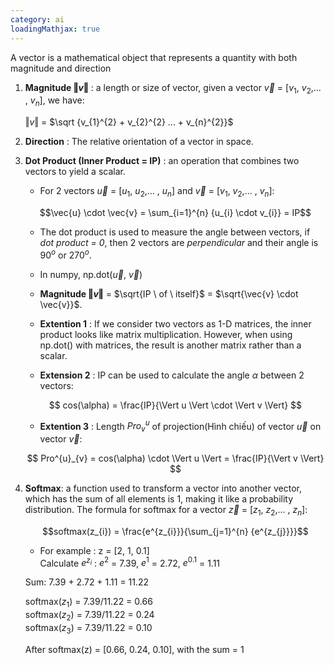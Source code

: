 ```yaml
---
category: ai
loadingMathjax: true
---
```


A vector is a mathematical object that represents a quantity with both magnitude and direction

1. **Magnitude $\Vert v \Vert$** : a length or size of vector, given a vector $\vec{v}$ = [$v_{1}$, $v_{2}$,... , $v_{n}$], we have:

    $\Vert v \Vert$ = $\sqrt {v_{1}^{2} + v_{2}^{2} ... + v_{n}^{2}}$

2. **Direction** : The relative orientation of a vector in space.

3. **Dot Product (Inner Product = IP)** : an operation that combines two vectors to yield a scalar.
    - For 2 vectors $\vec{u}$ = [$u_{1}$, $u_{2}$,... , $u_{n}$] and $\vec{v}$ = [$v_{1}$, $v_{2}$,... , $v_{n}$]:

    $$\vec{u} \cdot \vec{v} = \sum_{i=1}^{n} {u_{i} \cdot v_{i}} = IP$$
    
    - The dot product is used to measure the angle between vectors, if *dot product = 0*, then 2 vectors are *perpendicular* and their angle is $90^{o}$ or $270^{o}$.
    - In numpy, np.dot($\vec{u}$, $\vec{v}$)
    - **Magnitude $\Vert v \Vert$** = $\sqrt{IP \ of \ itself}$ = $\sqrt{\vec{v} \cdot \vec{v}}$.

    - **Extention 1** : If we consider two vectors as 1-D matrices, the inner product looks like matrix multiplication. However, when using np.dot() with matrices, the result is another matrix rather than a scalar.

    - **Extension 2** : IP can be used to calculate the angle $\alpha$ between 2 vectors:
    
    $$ cos(\alpha) = \frac{IP}{\Vert u \Vert \cdot \Vert v \Vert} $$ 

    - **Extention 3** : Length $Pro^{u}_{v}$ of projection(Hình chiếu) of vector $\vec{u}$ on vector $\vec{v}$:

    $$ Pro^{u}_{v} = cos(\alpha) \cdot \Vert u \Vert = \frac{IP}{\Vert v \Vert} $$ 

4. **Softmax**: a function used to transform a vector into another vector, which has the sum of all elements is 1, making it like a probability distribution. The formula for softmax for a vector $\vec{z}$ = [$z_{1}$, $z_{2}$,... , $z_{n}$]:

    $$softmax(z_{i}) = \frac{e^{z_{i}}}{\sum_{j=1}^{n} {e^{z_{j}}}}$$

    - For example : z = [2, 1, 0.1]<br>
    Calculate $e^{z_{i}}$ :  $e^{2}$ = 7.39, $e^{1}$ = 2.72, $e^{0.1}$ = 1.11<br>
    
    Sum: 7.39 + 2.72 + 1.11 = 11.22<br>
    
    softmax($z_{1}$) = 7.39/11.22 = 0.66<br>
    softmax($z_{2}$) = 7.39/11.22 = 0.24<br>
    softmax($z_{3}$) = 7.39/11.22 = 0.10<br>
    
    After softmax(z) = [0.66, 0.24, 0.10], with the sum = 1


    

    

